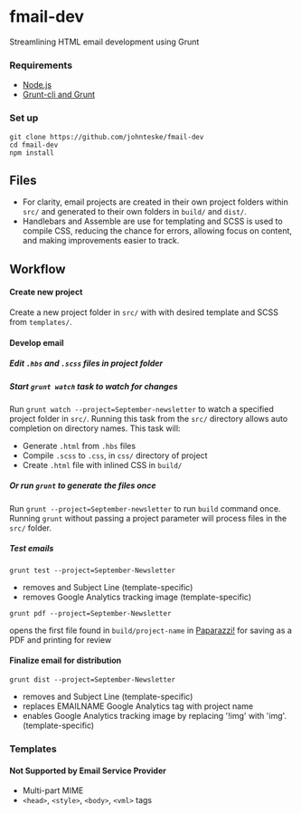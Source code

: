 # fmail-dev
Streamlining HTML email development using Grunt

### Requirements
* [Node.js](https://nodejs.org/)
* [Grunt-cli and Grunt](http://gruntjs.com/)

### Set up
```
git clone https://github.com/johnteske/fmail-dev
cd fmail-dev
npm install
```

## Files
* For clarity, email projects are created in their own project folders within `src/` and generated to their own folders in `build/` and `dist/`.
* Handlebars and Assemble are use for templating and SCSS is used to compile CSS, reducing the chance for errors, allowing focus on content, and making improvements easier to track.

## Workflow

#### Create new project
Create a new project folder in `src/` with with desired template and SCSS from `templates/`.

<!--
`grunt new` (assembles all templates into `src` directory)

`grunt new --project=September-newsletter --date=150901 --template=`
* creates project folder and JSON data file
* generates working HTML document from template
-->
#### Develop email
##### Edit `.hbs` and `.scss` files in project folder

##### Start `grunt watch` task to watch for changes
Run `grunt watch --project=September-newsletter` to watch a specified project folder in `src/`. Running this task from the `src/` directory allows auto completion on directory names. This task will:
* Generate `.html` from `.hbs` files
* Compile `.scss` to `.css`, in `css/` directory of project
* Create `.html` file with inlined CSS in `build/`

##### Or run `grunt` to generate the files once
Run `grunt --project=September-newsletter` to run `build` command once. Running `grunt` without passing a project parameter will process files in the `src/` folder.


##### Test emails
`grunt test --project=September-Newsletter`
* removes <head> and Subject Line (template-specific)
* removes Google Analytics tracking image (template-specific)

`grunt pdf --project=September-Newsletter`

opens the first file found in `build/project-name` in [Paparazzi!](http://paparazzi.en.softonic.com/mac) for saving as a PDF and printing for review

#### Finalize email for distribution
`grunt dist --project=September-Newsletter`
* removes <head> and Subject Line (template-specific)
* replaces EMAILNAME Google Analytics tag with project name
* enables Google Analytics tracking image by replacing '!img' with 'img'. (template-specific)

<!--
#### Archive assets to `archive` directory
`grunt archive --project=September-Newsletter`
-->

### Templates
#### Not Supported by Email Service Provider

* Multi-part MIME
* `<head>`, `<style>`, `<body>`, `<vml>` tags
